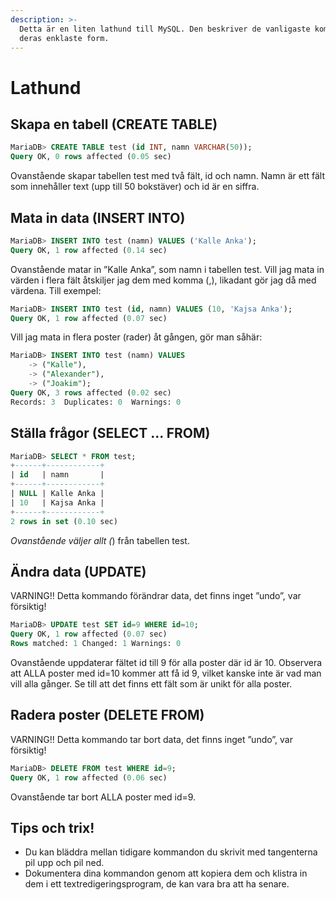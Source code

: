 ```yaml
---
description: >-
  Detta är en liten lathund till MySQL. Den beskriver de vanligaste kommandona i
  deras enklaste form.
---
```


# Lathund

## Skapa en tabell \(CREATE TABLE\) 

```sql
MariaDB> CREATE TABLE test (id INT, namn VARCHAR(50)); 
Query OK, 0 rows affected (0.05 sec) 
```

Ovanstående skapar tabellen test med två fält, id och namn. Namn är ett fält som innehåller text \(upp till 50 bokstäver\) och id är en siffra.

## Mata in data \(INSERT INTO\)

```sql
MariaDB> INSERT INTO test (namn) VALUES ('Kalle Anka'); 
Query OK, 1 row affected (0.14 sec) 
```

Ovanstående matar in ”Kalle Anka”, som namn i tabellen test. Vill jag mata in värden i flera fält åtskiljer jag dem med komma \(,\), likadant gör jag då med värdena. Till exempel:

```sql
MariaDB> INSERT INTO test (id, namn) VALUES (10, 'Kajsa Anka'); 
Query OK, 1 row affected (0.07 sec) 
```

Vill jag mata in flera poster \(rader\) åt gången, gör man såhär:

```sql
MariaDB> INSERT INTO test (namn) VALUES          
    -> ("Kalle"),
    -> ("Alexander"),
    -> ("Joakim");
Query OK, 3 rows affected (0.02 sec)
Records: 3  Duplicates: 0  Warnings: 0
```

## Ställa frågor \(SELECT ... FROM\) 

```sql
MariaDB> SELECT * FROM test; 
+------+------------+ 
| id   | namn       | 
+------+------------+ 
| NULL | Kalle Anka | 
| 10   | Kajsa Anka | 
+------+------------+ 
2 rows in set (0.10 sec) 
```

_Ovanstående väljer allt \(_\) från tabellen test. 

## Ändra data \(UPDATE\) 

VARNING!! Detta kommando förändrar data, det finns inget ”undo”, var försiktig! 

```sql
MariaDB> UPDATE test SET id=9 WHERE id=10; 
Query OK, 1 row affected (0.07 sec) 
Rows matched: 1 Changed: 1 Warnings: 0 
```

Ovanstående uppdaterar fältet id till 9 för alla poster där id är 10. Observera att ALLA poster med id=10 kommer att få id 9, vilket kanske inte är vad man vill alla gånger. Se till att det finns ett fält som är unikt för alla poster.

## Radera poster \(DELETE FROM\) 

VARNING!! Detta kommando tar bort data, det finns inget ”undo”, var försiktig! 

```sql
MariaDB> DELETE FROM test WHERE id=9; 
Query OK, 1 row affected (0.06 sec)
```

Ovanstående tar bort ALLA poster med id=9.

## Tips och trix! 

* Du kan bläddra mellan tidigare kommandon du skrivit med tangenterna pil upp och pil ned.
* Dokumentera dina kommandon genom att kopiera dem och klistra in dem i ett textredigeringsprogram, de kan vara bra att ha senare.


